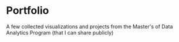 # Portfolio
A few collected visualizations and projects from the Master's of Data Analytics Program (that I can share publicly)
